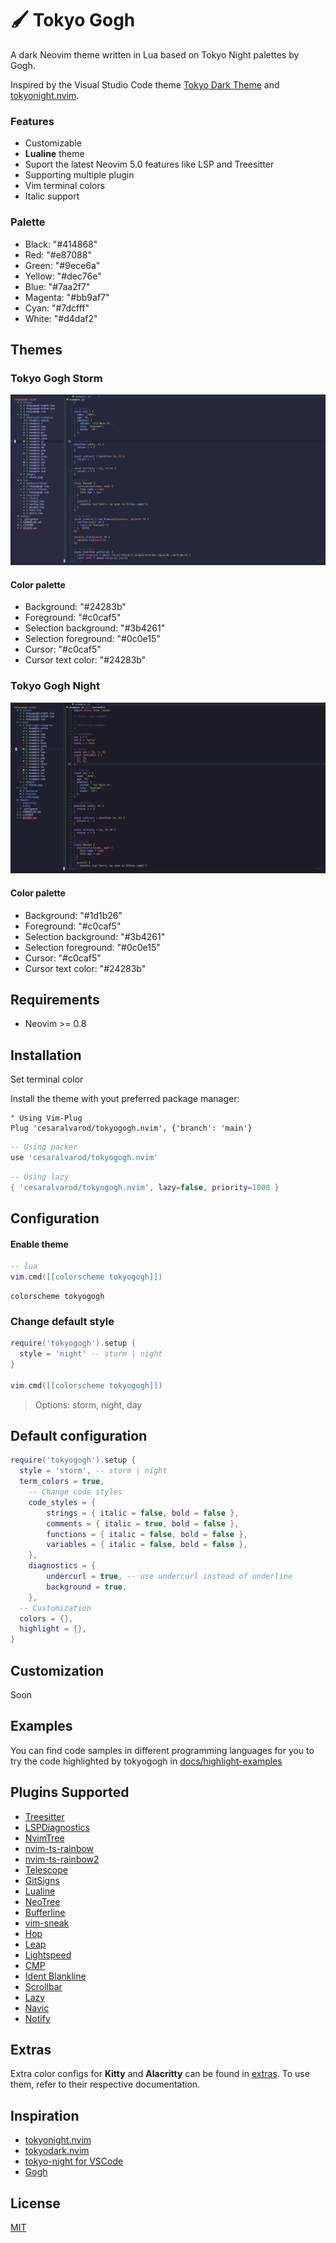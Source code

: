 # 🖌️ Tokyo Gogh

A dark Neovim theme written in Lua based on Tokyo Night palettes by Gogh.

Inspired by the Visual Studio Code theme [Tokyo Dark Theme](https://marketplace.visualstudio.com/items?itemName=Avetis.tokyo-night) and [tokyonight.nvim](https://github.com/folke/tokyonight.nvim).

### Features

- Customizable
- **Lualine** theme
- Suport the latest Neovim 5.0 features like LSP and Treesitter
- Supporting multiple plugin
- Vim terminal colors
- Italic support

### Palette

- Black: "#414868"
- Red: "#e87088"
- Green: "#9ece6a"
- Yellow: "#dec76e"
- Blue: "#7aa2f7"
- Magenta: "#bb9af7"
- Cyan: "#7dcfff"
- White: "#d4daf2"

## Themes

### Tokyo Gogh Storm

![Tokyo Gogh Storm Screenshot](./docs/images/storm.png)

#### Color palette

- Background: "#24283b"
- Foreground: "#c0caf5"
- Selection background: "#3b4261"
- Selection foreground: "#0c0e15"
- Cursor: "#c0caf5"
- Cursor text color: "#24283b"

### Tokyo Gogh Night

![Tokyo Gogh Night Screenshot](./docs/images/night.png)

#### Color palette

- Background: "#1d1b26"
- Foreground: "#c0caf5"
- Selection background: "#3b4261"
- Selection foreground: "#0c0e15"
- Cursor: "#c0caf5"
- Cursor text color: "#24283b"

## Requirements

- Neovim >= 0.8

## Installation

Set terminal color

Install the theme with yout preferred package manager:

```vim
" Using Vim-Plug
Plug 'cesaralvarod/tokyogogh.nvim', {'branch': 'main'}
```

```lua
-- Using packer
use 'cesaralvarod/tokyogogh.nvim'
```

```lua
-- Using lazy
{ 'cesaralvarod/tokyogogh.nvim', lazy=false, priority=1000 }
```

## Configuration

#### Enable theme

```lua
-- lua
vim.cmd([[colorscheme tokyogogh]])
```

```vim
colorscheme tokyogogh
```

### Change default style

```lua
require('tokyogogh').setup {
  style = 'night' -- storm | night
}

vim.cmd([[colorscheme tokyogogh]])
```

> Options: storm, night, day

## Default configuration

```lua
require('tokyogogh').setup {
  style = 'storm', -- storm | night
  term_colors = true,
	-- Change code styles
	code_styles = {
		strings = { italic = false, bold = false },
		comments = { italic = true, bold = false },
		functions = { italic = false, bold = false },
		variables = { italic = false, bold = false },
	},
	diagnostics = {
		undercurl = true, -- use undercurl instead of underline
		background = true,
	},
  -- Customization
  colors = {},
  highlight = {},
}
```

## Customization

Soon

## Examples

You can find code samples in different programming languages for you to try the code highlighted by tokyogogh in [docs/highlight-examples](./docs/highlight-examples)

## Plugins Supported

- [Treesitter](https://github.com/nvim-treesitter/nvim-treesitter)
- [LSPDiagnostics](https://neovim.io/doc/user/lsp.html)
- [NvimTree](https://github.com/kyazdani42/nvim-tree.lua)
- [nvim-ts-rainbow](https://github.com/p00f/nvim-ts-rainbow)
- [nvim-ts-rainbow2](https://github.com/HiPhish/nvim-ts-rainbow2)
- [Telescope](https://github.com/nvim-telescope/telescope.nvim)
- [GitSigns](https://github.com/lewis6991/gitsigns.nvim)
- [Lualine](https://github.com/hoob3rt/lualine.nvim)
  <!-- - [WhichKey](https://github.com/folke/which-key.nvim) -->
  <!-- - [Dashboard](https://github.com/glepnir/dashboard-nvim) -->
  <!-- - [GitGutter](https://github.com/airblade/vim-gitgutter) -->
  <!-- - [VimFugitive](https://github.com/tpope/vim-fugitive) -->
- [NeoTree](https://github.com/nvim-neo-tree/neo-tree.nvim)
- [Bufferline](https://github.com/akinsho/bufferline.nvim)
  <!-- - [DiffView](https://github.com/sindrets/diffview.nvim) -->
- [vim-sneak](https://github.com/justinmk/vim-sneak)
- [Hop](https://github.com/phaazon/hop.nvim)
- [Leap](https://github.com/ggandor/leap.nvim)
- [Lightspeed](https://github.com/ggandor/lightspeed.nvim)
- [CMP](https://github.com/hrsh7th/nvim-cmp)
- [Ident Blankline](https://github.com/lukas-reineke/indent-blankline.nvim)
- [Scrollbar](https://github.com/petertriho/nvim-scrollbar)
- [Lazy](https://github.com/folke/lazy.nvim)
  <!-- - [Mini](https://github.com/echasnovski/mini.nvim) -->
- [Navic](https://github.com/SmiteshP/nvim-navic)
  <!-- - [Barbecue](https://github.com/utilyre/barbecue.nvim) -->
- [Notify](https://github.com/rcarrina/nvim-notify)
  <!-- - [Neotest](https://github.com/nvim-neotest/neotest) -->

## Extras

Extra color configs for **Kitty** and **Alacritty** can be found in [extras](./extras). To use them, refer to their respective documentation.

## Inspiration

- [tokyonight.nvim](https://github.com/folke/tokyonight.nvim)
- [tokyodark.nvim](https://github.com/tiagovla/tokyodark.nvim)
- [tokyo-night for VSCode](https://marketplace.visualstudio.com/items?itemName=Avetis.tokyo-night)
- [Gogh](https://gogh-co.github.io/)

## License

[MIT](./LICENSE)
